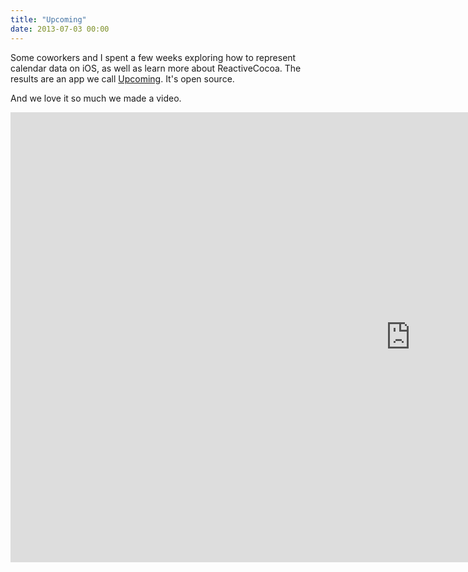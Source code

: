 ```yaml
---
title: "Upcoming"
date: 2013-07-03 00:00
---
```


Some coworkers and I spent a few weeks exploring how to represent calendar data on iOS, as well as learn more about ReactiveCocoa. The results are an app we call [Upcoming](http://labs.teehanlax.com/project/upcoming). It's open source.

And we love it so much we made a video.

<iframe data-image-dimensions="1280x720" mozallowfullscreen="" allowfullscreen="" src="https://player.vimeo.com/video/69623560?wmode=opaque&amp;api=1" width="1280" data-embed="true" webkitallowfullscreen="" frameborder="0" height="720" class="embed-responsive-item"></iframe>
<!-- more -->
